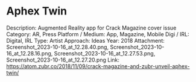 # Aphex Twin

Description: Augmented Reality app for Crack Magazine cover issue
Category: AR, Press
Platform / Medium: App, Magazine, Mobile
Digi / IRL: Digital, IRL
Type: Artist
Approach: Ideas
Year: 2018
Attachment: Screenshot_2023-10-16_at_12.28.40.png, Screenshot_2023-10-16_at_12.28.16.png, Screenshot_2023-10-16_at_12.27.53.png, Screenshot_2023-10-16_at_12.27.20.png
Link: https://atom.zubr.co/2018/11/09/crack-magazine-and-zubr-unveil-aphex-twin/